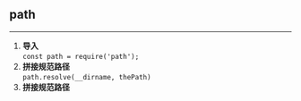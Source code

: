 ## path

---

1. **导入**  
`const path = require('path');`  
2. **拼接规范路径**  
`path.resolve(__dirname, thePath)`  
3. **拼接规范路径**  

